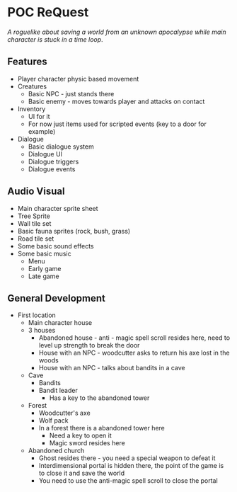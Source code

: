 ﻿# POC ReQuest
_A roguelike about saving a world from an unknown apocalypse while main character is stuck in a time loop_.
## Features
* Player character physic based movement
* Creatures
  * Basic NPC - just stands there
  * Basic enemy - moves towards player and attacks on contact
* Inventory
  * UI for it 
  * For now just items used for scripted events (key to a door for example)
* Dialogue
  * Basic dialogue system
  * Dialogue UI
  * Dialogue triggers
  * Dialogue events

## Audio Visual
* Main character sprite sheet
* Tree Sprite
* Wall tile set
* Basic fauna sprites (rock, bush, grass)
* Road tile set
* Some basic sound effects
* Some basic music
    * Menu
    * Early game
    * Late game


## General Development
* First location
  * Main character house
  * 3 houses
    * Abandoned house - anti - magic spell scroll resides here, need to level up strength to break the door
    * House with an NPC - woodcutter asks to return his axe lost in the woods
    * House with an NPC - talks about bandits in a cave
  * Cave
    * Bandits
    * Bandit leader
      * Has a key to the abandoned tower
  * Forest
    * Woodcutter's axe
    * Wolf pack
    * In a forest there is a abandoned tower here
      * Need a key to open it
      * Magic sword resides here
  * Abandoned church
    * Ghost resides there - you need a special weapon to defeat it
    * Interdimensional portal is hidden there, the point of the game is to close it and save the world 
    * You need to use the anti-magic spell scroll to close the portal